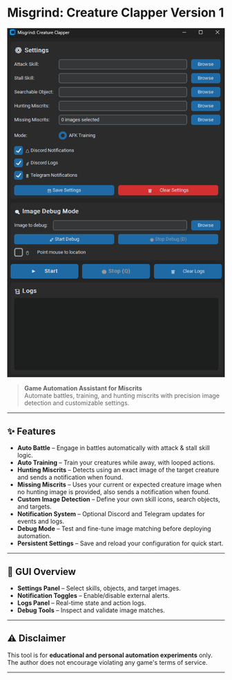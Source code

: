 # Misgrind: Creature Clapper Version 1
![Misgrind GUI](misgrind_gui.png)

> **Game Automation Assistant for Miscrits**  
> Automate battles, training, and hunting miscrits with precision image detection and customizable settings.

---

## ✨ Features
- **Auto Battle** – Engage in battles automatically with attack & stall skill logic.  
- **Auto Training** – Train your creatures while away, with looped actions.  
- **Hunting Miscrits** – Detects using an exact image of the target creature and sends a notification when found.  
- **Missing Miscrits** – Uses your current or expected creature image when no hunting image is provided, also sends a notification when found.  
- **Custom Image Detection** – Define your own skill icons, search objects, and targets.  
- **Notification System** – Optional Discord and Telegram updates for events and logs.  
- **Debug Mode** – Test and fine-tune image matching before deploying automation.  
- **Persistent Settings** – Save and reload your configuration for quick start.

---

## 📸 GUI Overview
- **Settings Panel** – Select skills, objects, and target images.  
- **Notification Toggles** – Enable/disable external alerts.  
- **Logs Panel** – Real-time state and action logs.  
- **Debug Tools** – Inspect and validate image matches.

---

## ⚠️ Disclaimer
This tool is for **educational and personal automation experiments** only.  
The author does not encourage violating any game's terms of service.

---
